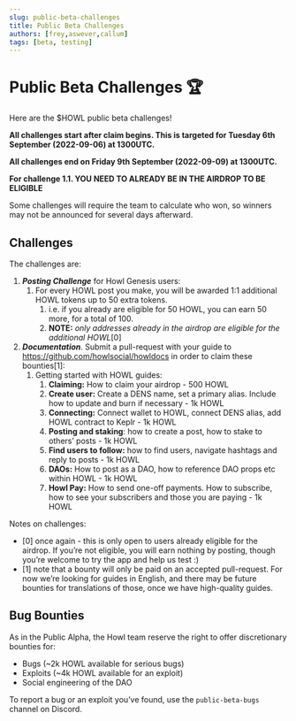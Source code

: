 ```yaml
---
slug: public-beta-challenges
title: Public Beta Challenges
authors: [frey,aswever,callum]
tags: [beta, testing]
---
```


# Public Beta Challenges 🏆

Here are the $HOWL public beta challenges!

**All challenges start after claim begins. This is targeted for Tuesday 6th September (2022-09-06) at 1300UTC.**

**All challenges end on Friday 9th September (2022-09-09) at 1300UTC.**

**For challenge 1.1. YOU NEED TO ALREADY BE IN THE AIRDROP TO BE ELIGIBLE**

Some challenges will require the team to calculate who won, so winners may not be announced for several days afterward.

## Challenges

The challenges are:

1. ***Posting Challenge*** for Howl Genesis users:
    1. For every HOWL post you make, you will be awarded 1:1 additional HOWL tokens up to 50 extra tokens.
        1. i.e. if you already are eligible for 50 HOWL, you can earn 50 more, for a total of 100.
        2. **NOTE:** *only addresses already in the airdrop are eligible for the additional HOWL*[0]
2. ***Documentation***. Submit a pull-request with your guide to https://github.com/howlsocial/howldocs in order to claim these bounties[1]:
    1. Getting started with HOWL guides:
        1. **Claiming:** How to claim your airdrop - 500 HOWL
        2. **Create user:** Create a DENS name, set a primary alias. Include how to update and burn if necessary - 1k HOWL
        3. **Connecting:** Connect wallet to HOWL, connect DENS alias, add HOWL contract to Keplr - 1k HOWL
        4. **Posting and staking**: how to create a post, how to stake to others’ posts - 1k HOWL
        5. **Find users to follow:** how to find users, navigate hashtags and reply to posts - 1k HOWL
        6. **DAOs:** How to post as a DAO, how to reference DAO props etc within HOWL - 1k HOWL
        7. **Howl Pay:** How to send one-off payments. How to subscribe, how to see your subscribers and those you are paying - 1k HOWL

Notes on challenges:

- [0] once again - this is only open to users already eligible for the airdrop. If you’re not eligible, you will earn nothing by posting, though you’re welcome to try the app and help us test :)
- [1] note that a bounty will only be paid on an accepted pull-request. For now we’re looking for guides in English, and there may be future bounties for translations of those, once we have high-quality guides.

## Bug Bounties

As in the Public Alpha, the Howl team reserve the right to offer discretionary bounties for:

- Bugs (~2k HOWL available for serious bugs)
- Exploits (~4k HOWL available for an exploit)
- Social engineering of the DAO

To report a bug or an exploit you’ve found, use the `public-beta-bugs` channel on Discord.
